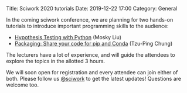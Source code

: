 Title: Sciwork 2020 tutorials
Date: 2019-12-22 17:00
Category: General

In the coming sciwork conference, we are planning for two hands-on tutorials to
introduce important programming skills to the audience:

- [Hypothesis Testing with Python](../../tutorial/hypothesis-testing.html)
  (Mosky Liu)
- [Packaging: Share your code for pip and Conda](../../tutorial/packaging.html)
  (Tzu-Ping Chung)

The lecturers have a lot of experience, and will guide the attendees to explore
the topics in the allotted 3 hours.

We will soon open for registration and every attendee can join either of both.
Please follow us [@sciwork](https://twitter.com/sciwork) to get the latest
updates!  Questions are welcome too.
